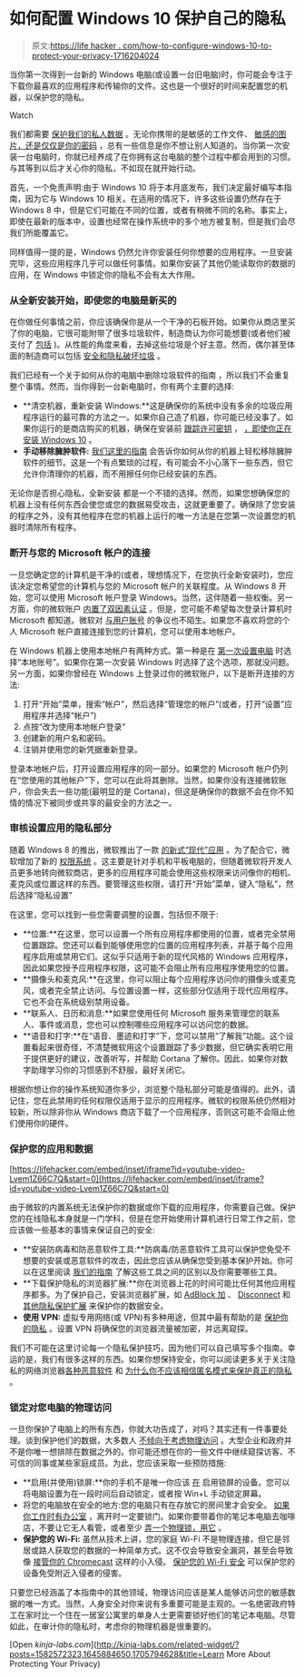 # 如何配置 Windows 10 保护自己的隐私

> 原文:[https://life hacker . com/how-to-configure-windows-10-to-protect-your-privacy-1716204024](https://lifehacker.com/how-to-configure-windows-10-to-protect-your-privacy-1716204024)

当你第一次得到一台新的 Windows 电脑(或设置一台旧电脑)时，你可能会专注于下载你最喜欢的应用程序和传输你的文件。这也是一个很好的时间来配置您的机器，以保护您的隐私。

Watch

我们都需要 [保护我们的私人数据](http://lifehacker.com/why-your-privacy-matters-even-if-youre-not-doing-anyt-1645884650#_ga=1.168197988.431406394.1415821409) 。无论你携带的是敏感的工作文件、 [敏感的图片，还是仅仅是你的密码](https://lifehacker.com/from-saucy-pics-to-passwords-how-to-share-sensitive-in-5910408) ，总有一些信息是你不想让别人知道的。当你第一次安装一台电脑时，你就已经养成了在你拥有这台电脑的整个过程中都会用到的习惯。与其等到以后才关心你的隐私，不如现在就开始行动。

首先，一个免责声明:由于 Windows 10 将于本月底发布，我们决定最好编写本指南，因为它与 Windows 10 相关。在适用的情况下，许多这些设置仍然存在于 Windows 8 中，但是它们可能在不同的位置，或者有稍微不同的名称。事实上，即使在最新的版本中，设置也经常在操作系统中的多个地方被复制，但是我们会尽我们所能覆盖它。

同样值得一提的是，Windows 仍然允许你安装任何你想要的应用程序。一旦安装完毕，这些应用程序几乎可以做任何事情。如果你安装了其他仍能读取你的数据的应用，在 Windows 中锁定你的隐私不会有太大作用。

### **从全新安装开始，即使您的电脑是新买的**

在你做任何事情之前，你应该确保你是从一个干净的石板开始。如果你从商店里买了你的电脑，它很可能附带了很多垃圾软件，制造商认为你可能想要(或者他们被支付了 [包括](http://lifehacker.com/crapware-is-a-horrible-problem-and-its-all-our-fault-1705794628#_ga=1.59203560.431406394.1415821409) )。从性能的角度来看，去掉这些垃圾是个好主意。然而，偶尔甚至体面的制造商可以包括 [安全和隐私破坏垃圾](http://lifehacker.com/how-to-test-your-pc-for-the-new-superfish-security-vu-1686788663#_ga=1.168197988.431406394.1415821409) 。

我们已经有一个关于如何从你的电脑中删除垃圾软件的指南 ，所以我们不会重复整个事情。然而，当你得到一台新电脑时，你有两个主要的选择:

*   **清空机器，重新安装 Windows:**这是确保你的系统中没有多余的垃圾应用程序运行的最可靠的方法之一。如果你自己造了机器，你可能已经没事了。如果你运行的是商店购买的机器，确保在安装前 [跟踪许可密钥](http://lifehacker.com/magical-jelly-bean-keyfinder-finds-product-keys-for-all-1488686776) ， [，即使你正在安装 Windows 10](http://lifehacker.com/find-out-if-you-get-a-free-upgrade-to-windows-10-with-t-1713466323) 。
*   **手动移除臃肿软件:** [我们这里的指南](http://lifehacker.com/the-complete-guide-to-avoiding-and-removing-windows-c-1630577558) 会告诉你如何从你的机器上轻松移除臃肿软件的细节。这是一个有点繁琐的过程，有可能会不小心落下一些东西，但它允许你清理你的机器，而不用擦任何你已经安装的东西。

无论你是否担心隐私，全新安装 都是一个不错的选择。然而，如果您想确保您的机器上没有任何东西会使您或您的数据易受攻击，这就更重要了。确保除了您安装的程序之外，没有其他程序在您的机器上运行的唯一方法是在您第一次设置您的机器时清除所有程序。

### **断开与您的 Microsoft 帐户的连接**

一旦您确定您的计算机是干净的(或者，理想情况下，在您执行全新安装时)，您应该决定您希望您的计算机与您的 Microsoft 帐户的关联程度。从 Windows 8 开始，您可以使用 Microsoft 帐户登录 Windows。当然，这伴随着一些权衡。另一方面，你的微软账户 [内置了双因素认证](https://lifehacker.com/add-two-factor-authentication-to-your-microsoft-account-474939951) 。但是，您可能不希望每次登录计算机时 Microsoft 都知道。微软对 [与用户账号](http://gizmodo.com/microsoft-snooped-on-a-bloggers-email-to-hunt-down-a-l-1548342458) 的争议也不陌生。如果您不喜欢将您的个人 Microsoft 帐户直接连接到您的计算机，您可以使用本地帐户。

在 Windows 机器上使用本地帐户有两种方式。第一种是在 [第一次设置电脑](http://www.7tutorials.com/introducing-windows-8-should-you-use-local-account-or-microsoft-account) 时选择“本地账号”。如果你在第一次安装 Windows 时选择了这个选项，那就没问题。另一方面，如果你曾经在 Windows 上登录过你的微软账户，以下是断开连接的方法:

1.  打开“开始”菜单，搜索“帐户”，然后选择“管理您的帐户”(或者，打开“设置”应用程序并选择“帐户”)
2.  点按“改为使用本地帐户登录”
3.  创建新的用户名和密码。
4.  注销并使用您的新凭据重新登录。

登录本地帐户后，打开设置应用程序的同一部分。如果您的 Microsoft 帐户仍列在“您使用的其他帐户”下，您可以在此将其删除。当然，如果你没有连接微软账户，你会失去一些功能(最明显的是 Cortana)，但这是确保你的数据不会在你不知情的情况下被同步或共享的最安全的方法之一。

### **审核设置应用的隐私部分**

随着 Windows 8 的推出，微软推出了一款 [的新式“现代”应用](http://lifehacker.com/the-best-windows-8-apps-you-can-run-on-your-desktop-477556232) 。为了配合它，微软增加了新的 [权限系统](http://www.cnet.com/how-to/windows-10-settings-menu-the-privacy-tab/) 。这主要是针对手机和平板电脑的，但随着微软将开发人员更多地转向微软商店，更多的应用程序可能会使用这些权限来访问像你的相机、麦克风或位置这样的东西。要管理这些权限，请打开“开始”菜单，键入“隐私”，然后选择“隐私设置”

在这里，您可以找到一些您需要调整的设置，包括但不限于:

*   **位置:**在这里，您可以设置一个所有应用程序都使用的位置，或者完全禁用位置跟踪。您还可以看到能够使用您的位置的应用程序列表，并基于每个应用程序启用或禁用它们。这似乎只适用于新的现代风格的 Windows 应用程序，因此如果您授予应用程序权限，这可能不会阻止所有应用程序使用您的位置。
*   **摄像头和麦克风:**在这里，你可以阻止每个应用程序访问你的摄像头或麦克风，或者完全禁止访问。与位置设置一样，这些部分仅适用于现代应用程序。它也不会在系统级别禁用设备。
*   **联系人、日历和消息:**如果您使用任何 Microsoft 服务来管理您的联系人、事件或消息，您也可以控制哪些应用程序可以访问您的数据。
*   **语音和打字:**在“语音、墨迹和打字”下，您可以禁用“了解我”功能。这个设置看起来很奇怪，不清楚微软用这个设置跟踪了多少数据，但它确实表明它用于提供更好的建议，改善听写，并帮助 Cortana 了解你。因此，如果你对数字助理学习你的习惯感到不舒服，最好关闭它。

根据你想让你的操作系统知道你多少，浏览整个隐私部分可能是值得的。此外，请记住，您在此禁用的任何权限仅适用于显示的应用程序。微软的权限系统仍然相对较新，所以除非你从 Windows 商店下载了一个应用程序，否则这可能不会阻止他们使用你的硬件。

### **保护您的应用和数据**

 [https://lifehacker.com/embed/inset/iframe?id=youtube-video-Lvem1Z66C7Q&start=0](https://lifehacker.com/embed/inset/iframe?id=youtube-video-Lvem1Z66C7Q&start=0) 

由于微软的内置系统无法保护你的数据或你下载的应用程序，你需要自己做。保护您的在线隐私本身就是一门学科，但是在您开始使用计算机进行日常工作之前，您应该做一些基本的事情来保证自己的安全:

*   **安装防病毒和防恶意软件工具:**防病毒/防恶意软件工具可以保护您免受不想要的安装或恶意软件的攻击，因此您应该从确保您受到基本保护开始。你可以在这里阅读 [我们的指南](http://lifehacker.com/the-difference-between-antivirus-and-anti-malware-and-1176942277#_ga=1.88429406.431406394.1415821409) 了解这些工具之间的区别以及你需要哪些工具。
*   **下载保护隐私的浏览器扩展:**你在浏览器上花的时间可能比任何其他应用程序都多。为了保护自己，安装浏览器扩展，如 [AdBlock 加](https://adblockplus.org/) 、 [Disconnect](https://disconnect.me/) 和 [其他隐私保护扩展](http://lifehacker.com/the-best-browser-extensions-that-protect-your-privacy-479408034#_ga=1.88429406.431406394.1415821409) 来保护你的数据安全。
*   **使用 VPN:** 虚拟专用网络(或 VPN)有多种用途，但其中最有帮助的是 [保护你的隐私](http://lifehacker.com/why-you-should-be-using-a-vpn-and-how-to-choose-one-5940565#_ga=1.92313560.431406394.1415821409) 。设置 VPN 将确保您的浏览器流量被加密，并远离窥探。

我们不可能在这里讨论每一个隐私保护技巧，因为他们可以自己填写多个指南。幸运的是，我们有很多这样的东西。如果你想保持安全，你可以阅读更多关于关注隐私的网络浏览器[各种恶意软件](http://lifehacker.com/what-s-the-difference-between-viruses-trojans-worms-5560443) 和 [为什么你不应该相信匿名模式来保护真正的隐私](https://lifehacker.com/dont-trust-private-browsing-modes-for-true-privacy-5608123) 。

### **锁定对您电脑的物理访问**

一旦你保护了电脑上的所有东西，你就大功告成了，对吗？其实还有一件事要处理。谈到保护他们的数据，大多数人 [不倾向于考虑物理访问](https://lifehacker.com/why-social-engineering-should-be-your-biggest-security-1630321227) 。大型企业和政府并不是你唯一想排除在数据之外的。你可能还想在你的一些文件中继续窥探访客、不可信的同事或某些家庭成员。为此，您应该采取一些预防措施:

*   **启用(并使用)锁屏:**你的手机不是唯一你应该 [在](http://lifehacker.com/the-essential-android-security-features-you-should-enab-1609559324) 启用锁屏的设备。您可以将电脑设置为在一段时间后自动锁定，或者按 Win+L 手动锁定屏幕。
*   将您的电脑放在安全的地方:您的电脑只有在存放它的房间里才会安全。 [如果你工作时有办公室](http://lifehacker.com/how-do-i-keep-my-computer-secure-at-the-office-5848296) ，离开时一定要锁门。如果你要带着你的笔记本电脑去咖啡店，不要让它无人看管，或者至少 [弄一个物理锁，用它](http://lifehacker.com/how-can-i-make-sure-my-laptop-is-secure-while-i-travel-1495527128) 。
*   **保护您的 Wi-Fi:** 虽然从技术上讲，您的家庭 Wi-Fi 不是物理连接，但它是邻居或路人获取您的数据的一种简单方式。这不仅会导致安全漏洞，甚至会导致像 [接管你的 Chromecast](http://lifehacker.com/the-best-chromecast-apps-1538438569) 这样的小入侵。 [保护您的 Wi-Fi 安全](http://lifehacker.com/the-most-important-security-settings-to-change-on-your-1573958554) 可以保护您的设备免受附近入侵者的侵害。

只要您已经涵盖了本指南中的其他领域，物理访问应该是某人能够访问您的敏感数据的唯一方式。当然，人身安全对你来说有多重要可能是主观的。一名绝密政府特工在家时比一个住在一居室公寓里的单身人士更需要锁好他们的笔记本电脑。尽管如此，在审计你的隐私时，考虑你的物理机器是很重要的。

[Open *kinja-labs.com*](http://kinja-labs.com/related-widget/?posts=1582572323,1645884650,1705794628&title=Learn More About Protecting Your Privacy)